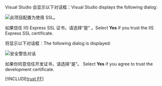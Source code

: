 <span data-ttu-id="1886f-101">Visual Studio 会显示以下对话框：</span><span class="sxs-lookup"><span data-stu-id="1886f-101">Visual Studio displays the following dialog:</span></span>

![此项目配置为使用 SSL。](~/getting-started/_static/trustCert.png)

<span data-ttu-id="1886f-105">如果信任 IIS Express SSL 证书，请选择“是”  。</span><span class="sxs-lookup"><span data-stu-id="1886f-105">Select **Yes** if you trust the IIS Express SSL certificate.</span></span>

<span data-ttu-id="1886f-106">将显示以下对话框：</span><span class="sxs-lookup"><span data-stu-id="1886f-106">The following dialog is displayed:</span></span>

![安全警告对话](~/getting-started/_static/cert.png)

<span data-ttu-id="1886f-108">如果你同意信任开发证书，请选择“是”。 </span><span class="sxs-lookup"><span data-stu-id="1886f-108">Select **Yes** if you agree to trust the development certificate.</span></span>

[!INCLUDE[trust FF](~/includes/trust-ff.md)]